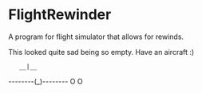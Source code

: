 # FlightRewinder
A program for flight simulator that allows for rewinds.

This looked quite sad being so empty. Have an aircraft :)

       __|__
--------(_)--------
    O         O
